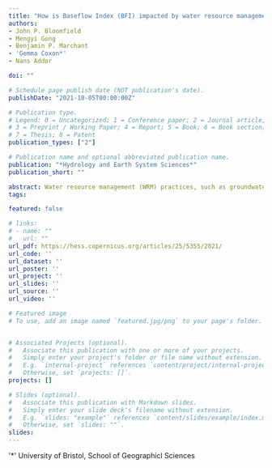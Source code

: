 ```yaml
---
title: "How is Baseflow Index (BFI) impacted by water resource management practices?"
authors:
- John P. Bloomfield
- Mengyi Gong
- Benjamin P. Marchant
- 'Gemma Coxon*'
- Nans Addor

doi: ""

# Schedule page publish date (NOT publication's date).
publishDate: "2021-10-05T00:00:00Z"

# Publication type.
# Legend: 0 = Uncategorized; 1 = Conference paper; 2 = Journal article;
# 3 = Preprint / Working Paper; 4 = Report; 5 = Book; 6 = Book section;
# 7 = Thesis; 8 = Patent
publication_types: ["2"]

# Publication name and optional abbreviated publication name.
publication: "*Hydrology and Earth System Sciences*"
publication_short: ""

abstract: Water resource management (WRM) practices, such as groundwater and surface water abstractions and effluent discharges, may impact baseflow. Here the CAMELS-GB large-sample hydrology dataset is used to assess the impacts of such practices on Baseflow Index (BFI) using statistical models of 429 catchments from Great Britain. Two complementary modelling schemes, multiple linear regression (LR) and machine learning (random forests, RF), are used to investigate the relationship between BFI and two sets of covariates (natural covariates only and a combined set of natural and WRM covariates). The LR and RF models show good agreement between explanatory covariates. In all models, the extent of fractured aquifers, clay soils, non-aquifers, and crop cover in catchments, catchment topography, and aridity are significant or important natural covariates in explaining BFI. When WRM terms are included, groundwater abstraction is significant or the most important WRM covariate in both modelling schemes, and effluent discharge to rivers is also identified as significant or influential, although natural covariates still provide the main explanatory power of the models. Surface water abstraction is a significant covariate in the LR model but of only minor importance in the RF model. Reservoir storage covariates are not significant or are unimportant in both the LR and RF models for this large-sample analysis. Inclusion of WRM terms improves the performance of some models in specific catchments. The LR models of high BFI catchments with relatively high levels of groundwater abstraction show the greatest improvements, and there is some evidence of improvement in LR models of catchments with moderate to high effluent discharges. However, there is no evidence that the inclusion of the WRM covariates improves the performance of LR models for catchments with high surface water abstraction or that they improve the performance of the RF models. These observations are discussed within a conceptual framework for baseflow generation that incorporates WRM practices. A wide range of schemes and measures are used to manage water resources in the UK. These include conjunctive-use and low-flow alleviation schemes and hands-off flow measures. Systematic information on such schemes is currently unavailable in CAMELS-GB, and their specific effects on BFI cannot be constrained by the current study. Given the significance or importance of WRM terms in the models, it is recommended that information on WRM, particularly groundwater abstraction, should be included where possible in future large-sample hydrological datasets and in the analysis and prediction of BFI and other measures of baseflow.
tags:

featured: false

# links:
# - name: ""
#   url: ""
url_pdf: https://hess.copernicus.org/articles/25/5355/2021/
url_code: ''
url_dataset: ''
url_poster: ''
url_project: ''
url_slides: ''
url_source: ''
url_video: ''

# Featured image
# To use, add an image named `featured.jpg/png` to your page's folder. 


# Associated Projects (optional).
#   Associate this publication with one or more of your projects.
#   Simply enter your project's folder or file name without extension.
#   E.g. `internal-project` references `content/project/internal-project/index.md`.
#   Otherwise, set `projects: []`.
projects: []

# Slides (optional).
#   Associate this publication with Markdown slides.
#   Simply enter your slide deck's filename without extension.
#   E.g. `slides: "example"` references `content/slides/example/index.md`.
#   Otherwise, set `slides: ""`.
slides:
---
```


'*' University of Bristol, School of Geographicl Sciences